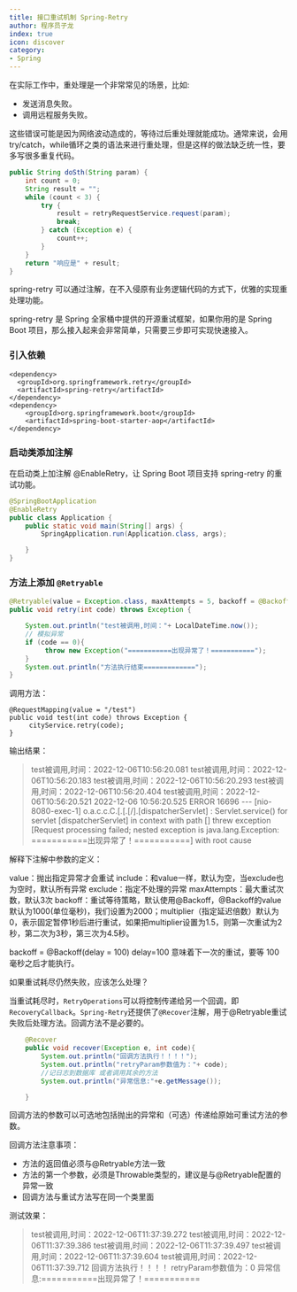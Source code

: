```yaml
---
title: 接口重试机制 Spring-Retry
author: 程序员子龙
index: true
icon: discover
category:
- Spring
---
```

在实际工作中，重处理是一个非常常见的场景，比如:

- 发送消息失败。
- 调用远程服务失败。

这些错误可能是因为网络波动造成的，等待过后重处理就能成功。通常来说，会用try/catch，while循环之类的语法来进行重处理，但是这样的做法缺乏统一性，要多写很多重复代码。

```java
public String doSth(String param) {
    int count = 0;
    String result = "";
    while (count < 3) {
        try {
            result = retryRequestService.request(param);
            break;
        } catch (Exception e) {
            count++;
        }
    }
    return "响应是" + result;
}
```

spring-retry 可以通过注解，在不入侵原有业务逻辑代码的方式下，优雅的实现重处理功能。

spring-retry 是 Spring 全家桶中提供的开源重试框架，如果你用的是 Spring Boot 项目，那么接入起来会非常简单，只需要三步即可实现快速接入。

### 引入依赖

```
<dependency>
  <groupId>org.springframework.retry</groupId>
  <artifactId>spring-retry</artifactId>
</dependency>
<dependency>
	<groupId>org.springframework.boot</groupId>
	<artifactId>spring-boot-starter-aop</artifactId>
</dependency>
```

### 启动类添加注解

在启动类上加注解 @EnableRetry，让 Spring Boot 项目支持 spring-retry 的重试功能。

```java
@SpringBootApplication
@EnableRetry
public class Application {
    public static void main(String[] args) {
        SpringApplication.run(Application.class, args);

    }
}
```

### 方法上添加 `@Retryable`

```java
@Retryable(value = Exception.class, maxAttempts = 5, backoff = @Backoff(delay = 100))
public void retry(int code) throws Exception {

    System.out.println("test被调用,时间："+ LocalDateTime.now());
    // 模拟异常
    if (code == 0){
   		 throw new Exception("===========出现异常了！===========");
    }
    System.out.println("方法执行结束=============");
}
```

调用方法：

```
@RequestMapping(value = "/test")
public void test(int code) throws Exception {
     cityService.retry(code);
}
```

输出结果：

> test被调用,时间：2022-12-06T10:56:20.081
> test被调用,时间：2022-12-06T10:56:20.183
> test被调用,时间：2022-12-06T10:56:20.293
> test被调用,时间：2022-12-06T10:56:20.404
> test被调用,时间：2022-12-06T10:56:20.521
> 2022-12-06 10:56:20.525 ERROR 16696 --- [nio-8080-exec-1] o.a.c.c.C.[.[.[/].[dispatcherServlet]    : Servlet.service() for servlet [dispatcherServlet] in context with path [] threw exception [Request processing failed; nested exception is java.lang.Exception: ===========出现异常了！===========] with root cause

解释下注解中参数的定义：

value：抛出指定异常才会重试
include：和value一样，默认为空，当exclude也为空时，默认所有异常
exclude：指定不处理的异常
maxAttempts：最大重试次数，默认3次
backoff：重试等待策略，默认使用@Backoff，@Backoff的value默认为1000(单位毫秒)，我们设置为2000；multiplier（指定延迟倍数）默认为0，表示固定暂停1秒后进行重试，如果把multiplier设置为1.5，则第一次重试为2秒，第二次为3秒，第三次为4.5秒。

backoff = @Backoff(delay = 100) delay=100 意味着下一次的重试，要等 100 毫秒之后才能执行。


如果重试耗尽仍然失败，应该怎么处理？

当重试耗尽时，`RetryOperations`可以将控制传递给另一个回调，即`RecoveryCallback`。`Spring-Retry`还提供了`@Recover`注解，用于@Retryable重试失败后处理方法。回调方法不是必要的。

```java
    @Recover
    public void recover(Exception e, int code){
        System.out.println("回调方法执行！！！！");
        System.out.println("retryParam参数值为："+ code);
        //记日志到数据库 或者调用其余的方法
        System.out.println("异常信息:"+e.getMessage());

    }
```

回调方法的参数可以可选地包括抛出的异常和（可选）传递给原始可重试方法的参数。

回调方法注意事项：

- 方法的返回值必须与@Retryable方法一致
- 方法的第一个参数，必须是Throwable类型的，建议是与@Retryable配置的异常一致
- 回调方法与重试方法写在同一个类里面

测试效果：

> test被调用,时间：2022-12-06T11:37:39.272
> test被调用,时间：2022-12-06T11:37:39.386
> test被调用,时间：2022-12-06T11:37:39.497
> test被调用,时间：2022-12-06T11:37:39.604
> test被调用,时间：2022-12-06T11:37:39.712
> 回调方法执行！！！！
> retryParam参数值为：0
> 异常信息:===========出现异常了！===========